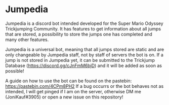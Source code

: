 # Jumpedia
Jumpedia is a discord bot intended developed for the Super Mario Odyssey Trickjumping Community. It has features to get information about all jumps that are stored, a possibility to store the jumps one has completed and many other features. 

Jumpedia is a universal bot, meaning that all jumps stored are static and are only changeable by Jumpedia staff, not by staff of servers the bot is on. If a jump is not stored in Jumpedia yet, it can be submitted to the Trickjump Database (https://discord.gg/cJnFmM6bjD) and it will be added as soon as possible!

A guide on how to use the bot can be found on the pastebin: https://pastebin.com/4CPm8PH2
If a bug occurrs or the bot behaves not as intended, I will get pinged if I am on the server, otherwise DM me (JoniKauf#3905) or open a new issue on this repository!
